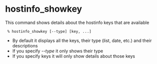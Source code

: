 # hostinfo\_showkey #

This command shows details about the hostinfo keys that are available
```
 % hostinfo_showkey [--type] [key, ...]
```
  * By default it displays all the keys, their type (list, date, etc.) and their descriptions
  * If you specify _--type_ it only shows their type
  * If you specify keys it will only show details about those keys